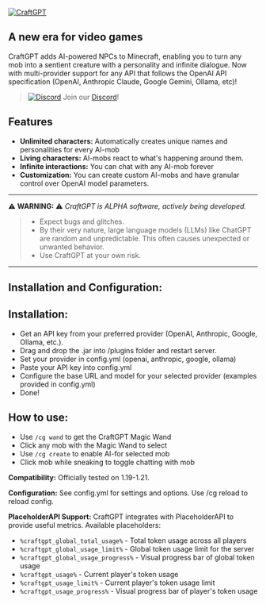 [![CraftGPT](https://i.imgur.com/DfY6PdI.png)](https://www.spigotmc.org/resources/craftgpt.110635/)

**A new era for video games**
--------

CraftGPT adds AI-powered NPCs to Minecraft, enabling you to turn any mob into a sentient creature with a personality and infinite dialogue. Now with multi-provider support for any API that follows the OpenAI API specification (OpenAI, Anthropic Claude, Google Gemini, Ollama, etc)!

> [![Discord](https://i.imgur.com/2nu7We9.png)](https://discord.gg/BXhUUQEymg) Join our [Discord](https://discord.gg/BXhUUQEymg)!



Features
--------
* **Unlimited characters:** Automatically creates unique names and personalities for every AI-mob
* **Living characters:** AI-mobs react to what's happening around them.
* **Infinite interactions:** You can chat with any AI-mob forever
* **Customization:** You can create custom AI-mobs and have granular control over OpenAI model parameters.

------
⚠️ **WARNING:** ⚠️ _CraftGPT is ALPHA software, actively being developed._ 
> * Expect bugs and glitches.
> * By their very nature, large language models (LLMs) like ChatGPT are random and unpredictable. This often causes unexpected or unwanted behavior.
> * Use CraftGPT at your own risk.
------


Installation and Configuration:
-------

Installation:
-------
* Get an API key from your preferred provider (OpenAI, Anthropic, Google, Ollama, etc.).
* Drag and drop the .jar into /plugins folder and restart server.
* Set your provider in config.yml (openai, anthropic, google, ollama)
* Paste your API key into config.yml
* Configure the base URL and model for your selected provider (examples provided in config.yml)
* Done!

How to use:
------
* Use `/cg wand` to get the CraftGPT Magic Wand
* Click any mob with the Magic Wand to select
* Use `/cg create` to enable AI-for selected mob
* Click mob while sneaking to toggle chatting with mob

**Compatibility:** Officially tested on 1.19-1.21.

**Configuration:** See config.yml for settings and options. Use /cg reload to reload config.

**PlaceholderAPI Support:**
CraftGPT integrates with PlaceholderAPI to provide useful metrics. Available placeholders:
* `%craftgpt_global_total_usage%` - Total token usage across all players
* `%craftgpt_global_usage_limit%` - Global token usage limit for the server
* `%craftgpt_global_usage_progress%` - Visual progress bar of global token usage
* `%craftgpt_usage%` - Current player's token usage
* `%craftgpt_usage_limit%` - Current player's token usage limit
* `%craftgpt_usage_progress%` - Visual progress bar of player's token usage
